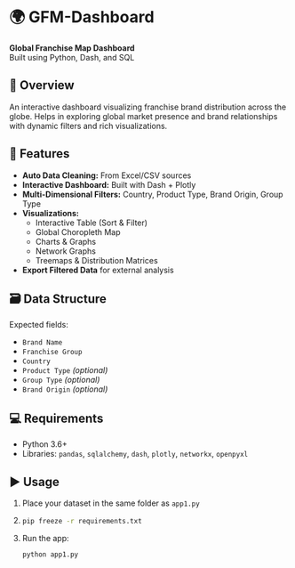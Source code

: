 # 🌍 GFM-Dashboard

**Global Franchise Map Dashboard**  
Built using Python, Dash, and SQL

## 🚀 Overview

An interactive dashboard visualizing franchise brand distribution across the globe. Helps in exploring global market presence and brand relationships with dynamic filters and rich visualizations.

## 🔧 Features

- **Auto Data Cleaning:** From Excel/CSV sources  
- **Interactive Dashboard:** Built with Dash + Plotly  
- **Multi-Dimensional Filters:** Country, Product Type, Brand Origin, Group Type  
- **Visualizations:**
  - Interactive Table (Sort & Filter)
  - Global Choropleth Map
  - Charts & Graphs
  - Network Graphs
  - Treemaps & Distribution Matrices  
- **Export Filtered Data** for external analysis

## 🗃️ Data Structure

Expected fields:

- `Brand Name`
- `Franchise Group`
- `Country`
- `Product Type` *(optional)*
- `Group Type` *(optional)*
- `Brand Origin` *(optional)*


## 💻 Requirements

- Python 3.6+
- Libraries: `pandas`, `sqlalchemy`, `dash`, `plotly`, `networkx`, `openpyxl`

## ▶️ Usage

1. Place your dataset in the same folder as `app1.py`
2. ```bash
   pip freeze -r requirements.txt  
3. Run the app:
   ```bash
   python app1.py
